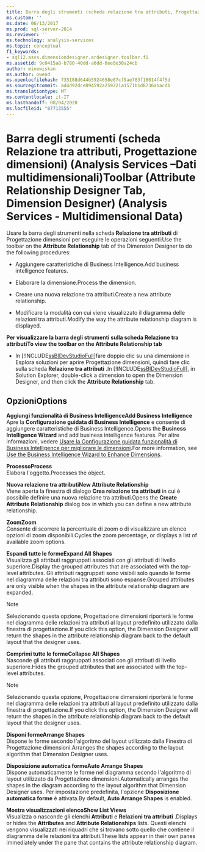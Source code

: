 ```yaml
---
title: Barra degli strumenti (scheda relazione tra attributi, Progettazione dimensioni) (Analysis Services-Dati multidimensionali) | Microsoft Docs
ms.custom: ''
ms.date: 06/13/2017
ms.prod: sql-server-2014
ms.reviewer: ''
ms.technology: analysis-services
ms.topic: conceptual
f1_keywords:
- sql12.asvs.dimensiondesigner.ardesigner.toolbar.f1
ms.assetid: 9c0415a8-b780-40dd-a6dd-6ee0e30a24cb
author: minewiskan
ms.author: owend
ms.openlocfilehash: 735188d644b5924658e87cf9ae783f18014f4f5d
ms.sourcegitcommit: ad4d92dce894592a259721a1571b1d8736abacdb
ms.translationtype: MT
ms.contentlocale: it-IT
ms.lasthandoff: 08/04/2020
ms.locfileid: "87713555"
---
```

# <a name="toolbar-attribute-relationship-designer-tab-dimension-designer-analysis-services---multidimensional-data"></a><span data-ttu-id="c41a9-102">Barra degli strumenti (scheda Relazione tra attributi, Progettazione dimensioni) (Analysis Services –Dati multidimensionali)</span><span class="sxs-lookup"><span data-stu-id="c41a9-102">Toolbar (Attribute Relationship Designer Tab, Dimension Designer) (Analysis Services - Multidimensional Data)</span></span>
  <span data-ttu-id="c41a9-103">Usare la barra degli strumenti nella scheda **Relazione tra attributi** di Progettazione dimensioni per eseguire le operazioni seguenti:</span><span class="sxs-lookup"><span data-stu-id="c41a9-103">Use the toolbar on the **Attribute Relationship** tab of the Dimension Designer to do the following procedures:</span></span>  
  
-   <span data-ttu-id="c41a9-104">Aggiungere caratteristiche di Business Intelligence.</span><span class="sxs-lookup"><span data-stu-id="c41a9-104">Add business intelligence features.</span></span>  
  
-   <span data-ttu-id="c41a9-105">Elaborare la dimensione.</span><span class="sxs-lookup"><span data-stu-id="c41a9-105">Process the dimension.</span></span>  
  
-   <span data-ttu-id="c41a9-106">Creare una nuova relazione tra attributi.</span><span class="sxs-lookup"><span data-stu-id="c41a9-106">Create a new attribute relationship.</span></span>  
  
-   <span data-ttu-id="c41a9-107">Modificare la modalità con cui viene visualizzato il diagramma delle relazioni tra attributi.</span><span class="sxs-lookup"><span data-stu-id="c41a9-107">Modify the way the attribute relationship diagram is displayed.</span></span>  
  
 <span data-ttu-id="c41a9-108">**Per visualizzare la barra degli strumenti sulla scheda Relazione tra attributi**</span><span class="sxs-lookup"><span data-stu-id="c41a9-108">**To view the toolbar on the Attribute Relationship tab**</span></span>  
  
-   <span data-ttu-id="c41a9-109">In [!INCLUDE[ssBIDevStudioFull](../includes/ssbidevstudiofull-md.md)]fare doppio clic su una dimensione in Esplora soluzioni per aprire Progettazione dimensioni, quindi fare clic sulla scheda **Relazione tra attributi** .</span><span class="sxs-lookup"><span data-stu-id="c41a9-109">In [!INCLUDE[ssBIDevStudioFull](../includes/ssbidevstudiofull-md.md)], in Solution Explorer, double-click a dimension to open the Dimension Designer, and then click the **Attribute Relationship** tab.</span></span>  
  
## <a name="options"></a><span data-ttu-id="c41a9-110">Opzioni</span><span class="sxs-lookup"><span data-stu-id="c41a9-110">Options</span></span>  
 <span data-ttu-id="c41a9-111">**Aggiungi funzionalità di Business Intelligence**</span><span class="sxs-lookup"><span data-stu-id="c41a9-111">**Add Business Intelligence**</span></span>  
 <span data-ttu-id="c41a9-112">Apre la **Configurazione guidata di Business Intelligence** e consente di aggiungere caratteristiche di Business Intelligence.</span><span class="sxs-lookup"><span data-stu-id="c41a9-112">Opens the **Business Intelligence Wizard** and add business intelligence features.</span></span> <span data-ttu-id="c41a9-113">Per altre informazioni, vedere [Usare la Configurazione guidata funzionalità di Business Intelligence per migliorare le dimensioni](use-the-business-intelligence-wizard-to-enhance-dimensions.md).</span><span class="sxs-lookup"><span data-stu-id="c41a9-113">For more information, see [Use the Business Intelligence Wizard to Enhance Dimensions](use-the-business-intelligence-wizard-to-enhance-dimensions.md).</span></span>  
  
 <span data-ttu-id="c41a9-114">**Processo**</span><span class="sxs-lookup"><span data-stu-id="c41a9-114">**Process**</span></span>  
 <span data-ttu-id="c41a9-115">Elabora l'oggetto.</span><span class="sxs-lookup"><span data-stu-id="c41a9-115">Processes the object.</span></span>  
  
 <span data-ttu-id="c41a9-116">**Nuova relazione tra attributi**</span><span class="sxs-lookup"><span data-stu-id="c41a9-116">**New Attribute Relationship**</span></span>  
 <span data-ttu-id="c41a9-117">Viene aperta la finestra di dialogo **Crea relazione tra attributi** in cui è possibile definire una nuova relazione tra attributi.</span><span class="sxs-lookup"><span data-stu-id="c41a9-117">Opens the **Create Attribute Relationship** dialog box in which you can define a new attribute relationship.</span></span>  
  
 <span data-ttu-id="c41a9-118">**Zoom**</span><span class="sxs-lookup"><span data-stu-id="c41a9-118">**Zoom**</span></span>  
 <span data-ttu-id="c41a9-119">Consente di scorrere la percentuale di zoom o di visualizzare un elenco opzioni di zoom disponibili.</span><span class="sxs-lookup"><span data-stu-id="c41a9-119">Cycles the zoom percentage, or displays a list of available zoom options.</span></span>  
  
 <span data-ttu-id="c41a9-120">**Espandi tutte le forme**</span><span class="sxs-lookup"><span data-stu-id="c41a9-120">**Expand All Shapes**</span></span>  
 <span data-ttu-id="c41a9-121">Visualizza gli attributi raggruppati associati con gli attributi di livello superiore.</span><span class="sxs-lookup"><span data-stu-id="c41a9-121">Display the grouped attributes that are associated with the top-level attributes.</span></span> <span data-ttu-id="c41a9-122">Gli attributi raggruppati sono visibili solo quando le forme nel diagramma delle relazioni tra attributi sono espanse.</span><span class="sxs-lookup"><span data-stu-id="c41a9-122">Grouped attributes are only visible when the shapes in the attribute relationship diagram are expanded.</span></span>  
  
> [!NOTE]  
>  <span data-ttu-id="c41a9-123">Selezionando questa opzione, Progettazione dimensioni riporterà le forme nel diagramma delle relazioni tra attributi al layout predefinito utilizzato dalla finestra di progettazione.</span><span class="sxs-lookup"><span data-stu-id="c41a9-123">If you click this option, the Dimension Designer will return the shapes in the attribute relationship diagram back to the default layout that the designer uses.</span></span>  
  
 <span data-ttu-id="c41a9-124">**Comprimi tutte le forme**</span><span class="sxs-lookup"><span data-stu-id="c41a9-124">**Collapse All Shapes**</span></span>  
 <span data-ttu-id="c41a9-125">Nasconde gli attributi raggruppati associati con gli attributi di livello superiore.</span><span class="sxs-lookup"><span data-stu-id="c41a9-125">Hides the grouped attributes that are associated with the top-level attributes.</span></span>  
  
> [!NOTE]  
>  <span data-ttu-id="c41a9-126">Selezionando questa opzione, Progettazione dimensioni riporterà le forme nel diagramma delle relazioni tra attributi al layout predefinito utilizzato dalla finestra di progettazione.</span><span class="sxs-lookup"><span data-stu-id="c41a9-126">If you click this option, the Dimension Designer will return the shapes in the attribute relationship diagram back to the default layout that the designer uses.</span></span>  
  
 <span data-ttu-id="c41a9-127">**Disponi forme**</span><span class="sxs-lookup"><span data-stu-id="c41a9-127">**Arrange Shapes**</span></span>  
 <span data-ttu-id="c41a9-128">Dispone le forme secondo l'algoritmo del layout utilizzato dalla Finestra di Progettazione dimensioni.</span><span class="sxs-lookup"><span data-stu-id="c41a9-128">Arranges the shapes according to the layout algorithm that Dimension Designer uses.</span></span>  
  
 <span data-ttu-id="c41a9-129">**Disposizione automatica forme**</span><span class="sxs-lookup"><span data-stu-id="c41a9-129">**Auto Arrange Shapes**</span></span>  
 <span data-ttu-id="c41a9-130">Dispone automaticamente le forme nel diagramma secondo l'algoritmo di layout utilizzato da Progettazione dimensioni.</span><span class="sxs-lookup"><span data-stu-id="c41a9-130">Automatically arranges the shapes in the diagram according to the layout algorithm that Dimension Designer uses.</span></span> <span data-ttu-id="c41a9-131">Per impostazione predefinita, l'opzione **Disposizione automatica forme** è attivata.</span><span class="sxs-lookup"><span data-stu-id="c41a9-131">By default, **Auto Arrange Shapes** is enabled.</span></span>  
  
 <span data-ttu-id="c41a9-132">**Mostra visualizzazioni elenco**</span><span class="sxs-lookup"><span data-stu-id="c41a9-132">**Show List Views**</span></span>  
 <span data-ttu-id="c41a9-133">Visualizza o nasconde gli elenchi **Attributi** e **Relazioni tra attributi** .</span><span class="sxs-lookup"><span data-stu-id="c41a9-133">Displays or hides the **Attributes** and **Attribute Relationships** lists.</span></span> <span data-ttu-id="c41a9-134">Questi elenchi vengono visualizzati nei riquadri che si trovano sotto quello che contiene il diagramma delle relazioni tra attributi.</span><span class="sxs-lookup"><span data-stu-id="c41a9-134">These lists appear in their own panes immediately under the pane that contains the attribute relationship diagram.</span></span>  
  
  

